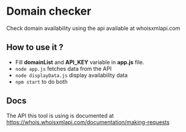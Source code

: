 # Domain checker

Check domain availability using the api available at whoisxmlapi.com

## How to use it ?

- Fill **domainList** and **API_KEY** variable in **app.js** file.
- `node app.js` fetches data from the API
- `node displayData.js` display availability data
- `npm start` to do both

## Docs

The API this tool is using is documented at https://whois.whoisxmlapi.com/documentation/making-requests